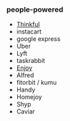 ### people-powered

 - [Thinkful](https://www.thinkful.com/)
 - instacart
 - google express
 - Uber
 - Lyft
 - taskrabbit
 - [Enjoy](https://www.goenjoy.com/)
 - Alfred
 - fitorbit / kumu
 - Handy
 - Homejoy
 - Shyp
 - Caviar
 
